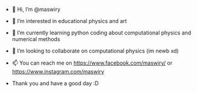 - 👋 Hi, I’m @maswiry
- 👀 I’m interested in educational physics and art
- 🌱 I’m currently learning python coding about computational physics and numerical methods 
- 💞️ I’m looking to collaborate on computational physics (im newb xd)
- 📫 You can reach me on https://www.facebook.com/maswiry/ or https://www.instagram.com/maswiry

- Thank you and have a good day :D
<!---
maswiry/maswiry is a ✨ special ✨ repository because its `README.md` (this file) appears on your GitHub profile.
You can click the Preview link to take a look at your changes.
--->
